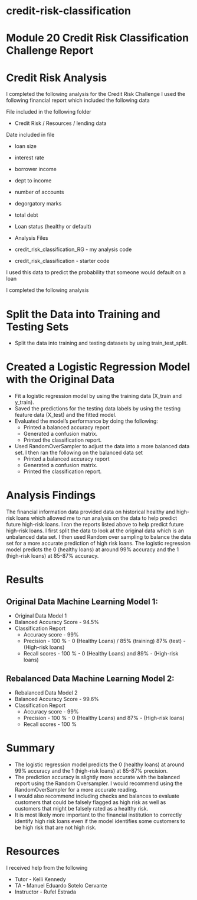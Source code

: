 # credit-risk-classification
# Module 20 Credit Risk Classification Challenge Report

# Credit Risk Analysis

I completed the following analysis for the Credit Risk Challenge
I used the following financial report which included the following data

File included in the following folder
- Credit Risk / Resources / lending data

Date included in file
- loan size
- interest rate
- borrower income
- dept to income
- number of accounts
- degorgatory marks
- total debt
- Loan status (healthy or default)

- Analysis Files
- credit_risk_classification_RG - my analysis code
- credit_risk_classification - starter code

I used this data to predict the probability that someone would default on a loan

I completed the following analysis 

# Split the Data into Training and Testing Sets
- Split the data into training and testing datasets by using train_test_split.

# Created a Logistic Regression Model with the Original Data
- Fit a logistic regression model by using the training data (X_train and y_train).
- Saved the predictions for the testing data labels by using the testing feature data (X_test) and the fitted model.
- Evaluated the model’s performance by doing the following:
  - Printed a balanced accuracy report
  - Generated a confusion matrix.
  - Printed the classification report.
- Used RandomOverSampler to adjust the data into a more balanced data set. I then ran the following on the balanced data set
  - Printed a balanced accuracy report
  - Generated a confusion matrix.
  - Printed the classification report.

# Analysis Findings
The financial information data provided data on historical healthy and high-risk loans which allowed me to run analysis on the data to help predict future high-risk loans.
I ran the reports listed above to help predict future high-risk loans.
I first split the data to look at the original data which is an unbalanced data set.
I then used Random over sampling to balance the data set for a more accurate prediction of high risk loans.
The logistic regression model predicts the 0 (healthy loans) at around 99% accuracy and the 1 (high-risk loans) at 85-87% accuracy. 

# Results
## Original Data Machine Learning Model 1:
- Original Data Model 1 
- Balanced Accuracy Score - 94.5%
- Classification Report
  - Accuracy score - 99%
  - Precision - 100 % - 0 (Healthy Loans) / 85% (training) 87% (test) - (High-risk loans)
  - Recall scores - 100 % - 0 (Healthy Loans) and 89% - (High-risk loans)

## Rebalanced Data Machine Learning Model 2:
- Rebalanced Data Model 2
- Balanced Accuracy Score - 99.6%
- Classification Report
  - Accuracy score - 99%
  - Precision - 100 % - 0 (Healthy Loans) and 87% - (High-risk loans)
  - Recall scores - 100 % 

# Summary
- The logistic regression model predicts the 0 (healthy loans) at around 99% accuracy and the 1 (high-risk loans) at 85-87% precision. 
- The prediction accuracy is slightly more accurate with the balanced report using the Random Oversampler.  I would recommend using the RandomOverSampler for a more accurate reading.
- I would also recommend including checks and balances to evaluate customers that could be falsely flagged as high risk as well as customers that might be falsely rated as a healthy risk.
- It is most likely more important to the financial institution to correctly identify high risk loans even if the model identifies some customers to be high risk that are not high risk.

# Resources
I received help from the following
- Tutor - Kelli Kennedy
- TA - Manuel Eduardo Sotelo Cervante
- Instructor - Rufel Estrada
